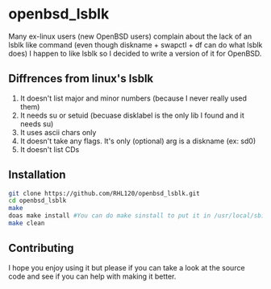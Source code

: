 # openbsd_lsblk
Many ex-linux users (new OpenBSD users) complain about the lack of an lsblk like command (even though diskname + swapctl + df can do what lsblk does) I happen to
like lsblk so I decided to write a version of it for OpenBSD.

## Diffrences from linux's lsblk
1) It doesn't list major and minor numbers (because I never really used them)
2) It needs su or setuid (becuase disklabel is the only lib I found and it needs su)
3) It uses ascii chars only
4) It doesn't take any flags. It's only (optional) arg is a diskname (ex: sd0)
5) It doesn't list CDs
## Installation
```bash
git clone https://github.com/RHL120/openbsd_lsblk.git
cd openbsd_lsblk
make
doas make install #You can do make sinstall to put it in /usr/local/sbin and to set suid but I don't recommend it because it may have bugs
make clean
```
## Contributing
I hope you enjoy using it but please if you can take a look at the source code and see if you can help with making it better.

